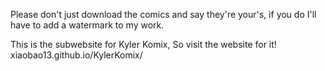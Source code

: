 Please don't just download the comics and say they're your's, if you do I'll have to add a watermark to my work. 

This is the subwebsite for Kyler Komix, So visit the website for it! xiaobao13.github.io/KylerKomix/
